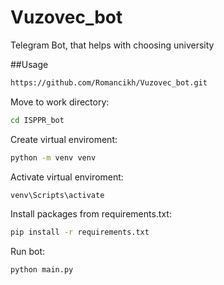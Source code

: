 # Vuzovec_bot
Telegram Bot, that helps with choosing university

##Usage
```cmd
https://github.com/Romancikh/Vuzovec_bot.git
```

Move to work directory:
```cmd
cd ISPPR_bot
```

Create virtual enviroment:
```cmd
python -m venv venv
```

Activate virtual enviroment:
```cmd
venv\Scripts\activate
```

Install packages from requirements.txt:
```cmd
pip install -r requirements.txt
```

Run bot:
```cmd
python main.py
```
